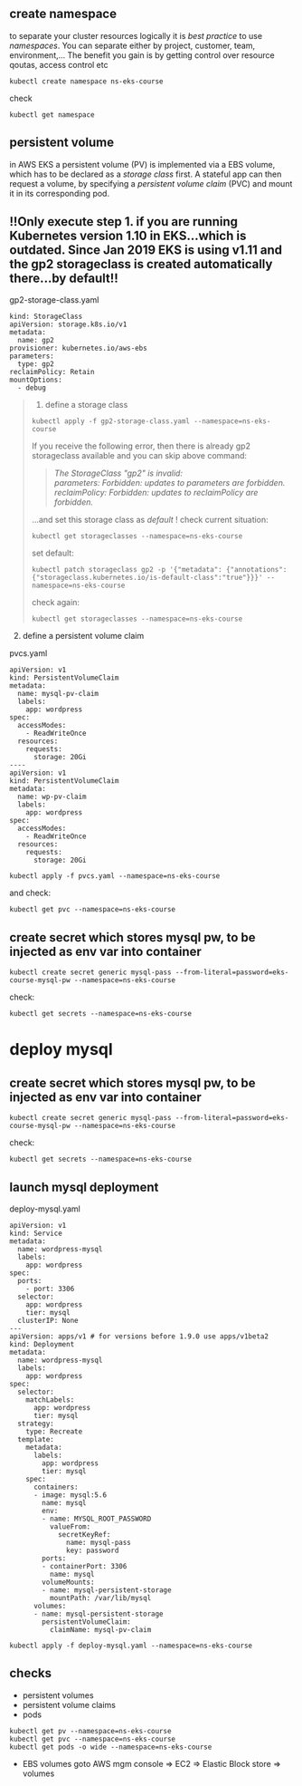 
## create namespace
to separate your cluster resources logically it is *best practice* to use _namespaces_. You can separate either by project, customer, team, environment,...
The benefit you gain is by getting control over resource qoutas, access control etc

```
kubectl create namespace ns-eks-course
```
check
```
kubectl get namespace
```
## persistent volume

in AWS EKS a persistent volume (PV) is implemented via a EBS volume, which has to be declared as a _storage class_ first.
A stateful app can then request a volume, by specifying a _persistent volume claim_ (PVC) and mount it in its corresponding pod.

## **!!Only execute step 1. if you are running Kubernetes version 1.10 in EKS...which is outdated. Since Jan 2019 EKS is using v1.11 and the gp2 storageclass is created automatically there...by default!!**

gp2-storage-class.yaml

```
kind: StorageClass
apiVersion: storage.k8s.io/v1
metadata:
  name: gp2
provisioner: kubernetes.io/aws-ebs
parameters:
  type: gp2
reclaimPolicy: Retain
mountOptions:
  - debug
```


>    1. define a storage class
>    ```
>    kubectl apply -f gp2-storage-class.yaml --namespace=ns-eks-course
>    ```
>    If you receive the following error, then there is already gp2 storageclass available and you can skip above command:  
>
>>    *The StorageClass "gp2" is invalid:*  
>>    *parameters: Forbidden: updates to parameters are forbidden.*  
>>    *reclaimPolicy: Forbidden: updates to reclaimPolicy are forbidden.*  
>
>    ...and set this storage class as *default* !
>    check current situation:
>    ```
>    kubectl get storageclasses --namespace=ns-eks-course
>    ```
>    set default:
>    ```
>    kubectl patch storageclass gp2 -p '{"metadata": {"annotations":{"storageclass.kubernetes.io/is-default-class":"true"}}}' --namespace=ns-eks-course
>    ```
>    check again:
>    ```
>    kubectl get storageclasses --namespace=ns-eks-course
>    ```

2. define a persistent volume claim

pvcs.yaml
```
apiVersion: v1
kind: PersistentVolumeClaim
metadata:
  name: mysql-pv-claim
  labels:
    app: wordpress
spec:
  accessModes:
    - ReadWriteOnce
  resources:
    requests:
      storage: 20Gi
----
apiVersion: v1
kind: PersistentVolumeClaim
metadata:
  name: wp-pv-claim
  labels:
    app: wordpress
spec:
  accessModes:
    - ReadWriteOnce
  resources:
    requests:
      storage: 20Gi
```  

```
kubectl apply -f pvcs.yaml --namespace=ns-eks-course
```
and check:
```
kubectl get pvc --namespace=ns-eks-course
```

## create secret which stores mysql pw, to be injected as env var into container
```
kubectl create secret generic mysql-pass --from-literal=password=eks-course-mysql-pw --namespace=ns-eks-course
```

check:
```
kubectl get secrets --namespace=ns-eks-course
```

# deploy mysql
## create secret which stores mysql pw, to be injected as env var into container
```
kubectl create secret generic mysql-pass --from-literal=password=eks-course-mysql-pw --namespace=ns-eks-course
```
check:
```
kubectl get secrets --namespace=ns-eks-course
```

## launch mysql deployment

deploy-mysql.yaml

```
apiVersion: v1
kind: Service
metadata:
  name: wordpress-mysql
  labels:
    app: wordpress
spec:
  ports:
    - port: 3306
  selector:
    app: wordpress
    tier: mysql
  clusterIP: None
---
apiVersion: apps/v1 # for versions before 1.9.0 use apps/v1beta2
kind: Deployment
metadata:
  name: wordpress-mysql
  labels:
    app: wordpress
spec:
  selector:
    matchLabels:
      app: wordpress
      tier: mysql
  strategy:
    type: Recreate
  template:
    metadata:
      labels:
        app: wordpress
        tier: mysql
    spec:
      containers:
      - image: mysql:5.6
        name: mysql
        env:
        - name: MYSQL_ROOT_PASSWORD
          valueFrom:
            secretKeyRef:
              name: mysql-pass
              key: password
        ports:
        - containerPort: 3306
          name: mysql
        volumeMounts:
        - name: mysql-persistent-storage
          mountPath: /var/lib/mysql
      volumes:
      - name: mysql-persistent-storage
        persistentVolumeClaim:
          claimName: mysql-pv-claim
 ```
 
```
kubectl apply -f deploy-mysql.yaml --namespace=ns-eks-course
```
## checks
* persistent volumes
* persistent volume claims
* pods
```
kubectl get pv --namespace=ns-eks-course
kubectl get pvc --namespace=ns-eks-course
kubectl get pods -o wide --namespace=ns-eks-course
```
* EBS volumes
goto AWS mgm console => EC2 => Elastic Block store => volumes
